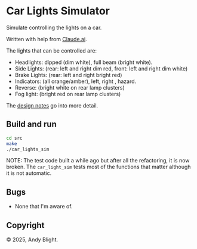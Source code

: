# Car Lights Simulator

Simulate controlling the lights on a car.

Written with help from [Claude.ai](https://claude.ai/).

The lights that can be controlled are:

* Headlights: dipped (dim white), full beam (bright white).
* Side Lights: (rear: left and right dim red, front: left and right dim white)
* Brake Lights: (rear: left and right bright red)
* Indicators: (all orange/amber), left, right , hazard.
* Reverse: (bright white on rear lamp clusters)
* Fog light: (bright red on rear lamp clusters)

The [design notes](design.md) go into more detail.

## Build and run

```bash
cd src
make
./car_lights_sim
```

NOTE: The test code built a while ago but after all the refactoring, it is now broken.  The `car_light_sim` tests most of the functions that matter although it is not automatic.

## Bugs

* None that I'm aware of.

## Copyright

© 2025, Andy Blight.
